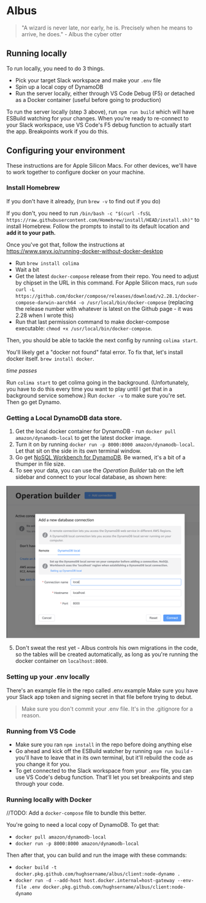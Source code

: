 # Albus

> "A wizard is never late, nor early, he is. Precisely when he means to arrive, he does." - Albus the cyber otter

## Running locally

To run locally, you need to do 3 things.

- Pick your target Slack workspace and make your `.env` file
- Spin up a local copy of DynamoDB
- Run the server locally, either through VS Code Debug (F5) or detached as a Docker container (useful before going to production)

To run the server locally (step 3 above), run `npm run build` which will have ESBuild watching for your changes. When you're ready to re-connect to your Slack workspace, use VS Code's F5 debug function to actually start the app. Breakpoints work if you do this.

## Configuring your environment

These instructions are for Apple Silicon Macs. For other devices, we'll have to work together to configure docker on your machine. 

### Install Homebrew 
If you don't have it already, (run `brew -v` to find out if you do)

If you don't, you need to run `/bin/bash -c "$(curl -fsSL https://raw.githubusercontent.com/Homebrew/install/HEAD/install.sh)"` to install Homebrew. 
Follow the prompts to install to its default location and **add it to your path.**

Once you've got that, follow the instructions at https://www.swyx.io/running-docker-without-docker-desktop
* Run `brew install colima`
* Wait a bit
* Get the latest `docker-compose` release from their repo. You need to adjust by chipset in the URL in this command. For Apple Silicon macs, run `sudo curl -L https://github.com/docker/compose/releases/download/v2.28.1/docker-compose-darwin-aarch64 -o /usr/local/bin/docker-compose` (replacing the release number with whatever is latest on the Github page - it was 2.28 when I wrote this)
* Run that last permission command to make docker-compose executable: `chmod +x /usr/local/bin/docker-compose`. 

Then, you should be able to tackle the next config by running `colima start`. 

You'll likely get a "docker not found" fatal error. To fix that, let's install docker itself. `brew install docker`. 

*time passes*

Run `colima start` to get colima going in the background. (Unfortunately, you have to do this every time you want to play until I get that in a background service somehow.)
Run `docker -v` to make sure you're set. Then go get Dynamo. 

### Getting a Local DynamoDB data store. 

1. Get the local docker container for DynamoDB - run `docker pull amazon/dynamodb-local` to get the latest docker image. 
2. Turn it on by running `docker run -p 8000:8000 amazon/dynamodb-local`. Let that sit on the side in its own terminal window. 
3. Go get [NoSQL Workbench for DynamoDB](https://docs.aws.amazon.com/amazondynamodb/latest/developerguide/workbench.settingup.html). Be warned, it's a bit of a thumper in file size. 
4. To see your data, you can use the *Operation Builder* tab on the left sidebar and connect to your local database, as shown here:

![alt text](docs/dynamo-local-connection.png)

5. Don't sweat the rest yet - Albus controls his own migrations in the code, so the tables will be created automatically, as long as you're running the docker container on `localhost:8000`. 

### Setting up your .env locally

There's an example file in the repo called .env.example
Make sure you have your Slack app token and signing secret in that file before trying to debut. 

> Make sure you don't commit your .env file. It's in the .gitignore for a reason. 

### Running from VS Code
* Make sure you ran `npm install` in the repo before doing anything else
* Go ahead and kick off the ESBuild watcher by running `npm run build` - you'll have to leave that in its own terminal, but it'll rebuild the code as you change it for you. 
* To get connected to the Slack workspace from your `.env` file, you can use VS Code's debug function. That'll let you set breakpoints and step through your code. 

### Running locally with Docker

//TODO: Add a `docker-compose` file to bundle this better.

You're going to need a local copy of DynamoDB. To get that:

- `docker pull amazon/dynamodb-local`
- `docker run -p 8000:8000 amazon/dynamodb-local`

Then after that, you can build and run the image with these commands:

- `docker build -t docker.pkg.github.com/hughsername/albus/client:node-dynamo .`
- `docker run -d --add-host host.docker.internal=host-gateway --env-file .env docker.pkg.github.com/hughsername/albus/client:node-dynamo`